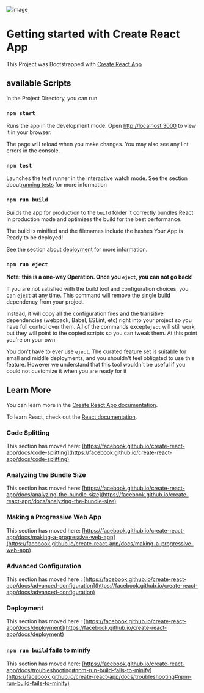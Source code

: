 ![image](https://user-images.githubusercontent.com/101879822/194800975-0ca5fed2-ea69-4865-9175-fd85eb31291c.png)


# Getting started with Create React App

This Project was Bootstrapped with [Create React App](https://github.com/facebook/create-react-app)


## available Scripts

In the Project Directory, you can run

###  `npm start`

Runs the app in the development mode.
Open [http://localhost:3000](http://localhost:3000) to view it in your browser.

The page will reload when you make changes.
You may also see any lint errors in the console.

### `npm test`

Launches the test runner in the interactive watch mode.
See the section about[running tests](https://facebook.github.io/create-react-app/docs/running-tests) for more information

### `npm run build`

Builds the app for production to the `build` folder
It correctly bundles React in production mode and optimizes the build for the best performance.

The build is minified and the filenames include the hashes
Your App is Ready to be deployed!

See the section about [deployment](https://facebook.github.io/create-react-app/docs/deployment) for more information.

### `npm run eject`

**Note: this is a one-way Operation. Once you `eject`, you can not go back!**

If you are not satisfied with the build tool and configuration choices, you can `eject` at any time. This command will remove the single build dependency from your project.

Instead, it will copy all the configuration files and the transitive dependencies (webpack, Babel, ESLint, etc) right into your project so you have full control over them. All of the commands except`eject` will still work, but they will point to the copied scripts so you can tweak them. At this point you're on your own.

You don't have to ever use `eject`. The curated feature set is suitable for small and middle deployments, and you shouldn't feel obligated to use this feature. However we understand that this tool wouldn't be useful if you could not customize it when you are ready for it

## Learn More

You can learn more in the [Create React App documentation](https://facebook.github.io/create-react-app/docs/getting-started).

To learn React, check out the [React documentation](https://reactjs.org/).

### Code Splitting

This section has moved here: [https://facebook.github.io/create-react-app/docs/code-splitting](https://facebook.github.io/create-react-app/docs/code-splitting)

### Analyzing the Bundle Size


This section has moved here: [https://facebook.github.io/create-react-app/docs/analyzing-the-bundle-size](https://facebook.github.io/create-react-app/docs/analyzing-the-bundle-size)

### Making a Progressive Web App


This section has moved here: [https://facebook.github.io/create-react-app/docs/making-a-progressive-web-app](https://facebook.github.io/create-react-app/docs/making-a-progressive-web-app)


### Advanced Configuration

This section has moved here : [https://facebook.github.io/create-react-app/docs/advanced-configuration](https://facebook.github.io/create-react-app/docs/advanced-configuration)

### Deployment

This section has moved here : [https://facebook.github.io/create-react-app/docs/deployment](https://facebook.github.io/create-react-app/docs/deployment)

### `npm run build` fails to minify

This section has moved here: [https://facebook.github.io/create-react-app/docs/troubleshooting#npm-run-build-fails-to-minify](https://facebook.github.io/create-react-app/docs/troubleshooting#npm-run-build-fails-to-minify)
